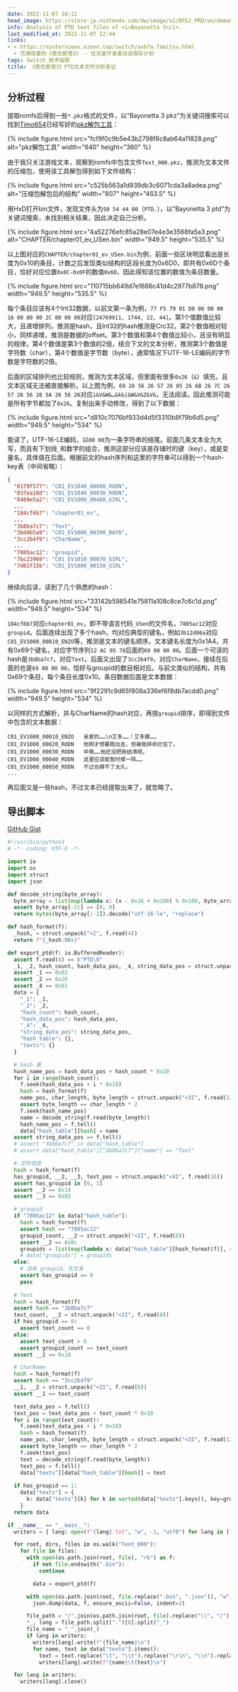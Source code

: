 ```yaml
---
date: 2022-11-07 10:12
head_image: https://store-jp.nintendo.com/dw/image/v2/BFGJ_PRD/on/demandware.static/-/Sites-all-master-catalog/ja_JP/dw1c6246c4/products/D70010000046399/heroBanner/9cf0e06bde95c972b7bb681630873994325ebae595d81f00dcb14c57ef543a1b.jpg
info: Analysis of PTD text files of <i>Bayonetta 3</i>.
last_modified_at: 2022-11-07 12:44
links: 
- - https://ninterviews.xzonn.top/switch/axb7a.famitsu.html
  - 充满惊喜的《蓓优妮塔3》 - 任天堂开发者访谈保存计划
tags: Switch 技术指南
title: 《蓓优妮塔3》PTD文本文件分析笔记
---
```

## 分析过程
提取romfs后得到一些`*.pkz`格式的文件，以“Bayonetta 3 pkz”为关键词搜索可以找到[Timo654](https://gamebanana.com/members/2088296)已经写好的[pkz解包工具](https://gamebanana.com/tools/11041)：

{% include figure.html src="fcf9f0c9b5e43b2798f6c8ab64a11828.png" alt="pkz解包工具" width="640" height="360" %}

由于我只关注游戏文本，观察到romfs中包含文件`Text_000.pkz`，推测为文本文件的压缩包，使用该工具解包得到如下文件结构：

{% include figure.html src="c525b563a1d939db3c6071cda3a8adea.png" alt="压缩包解包后的结构" width="807" height="463.5" %}

用HxD打开bin文件，发现文件头为`50 54 44 00`（`PTD.`），以“Bayonetta 3 ptd”为关键词搜索，未找到相关结果，因此决定自己分析。

{% include figure.html src="4a52276efc85a28e07e4e3e3568fa5a3.png" alt="CHAPTER/chapter01_ev_USen.bin" width="949.5" height="535.5" %}

以上图对应的`CHAPTER/chapter01_ev_USen.bin`为例，前面一些区块明显看出是长度为0x10的条目，计数之后发现类似结构的区段长度为0x6D0，即共有0x6D个条目，恰好对应位置`0x0C-0x0F`的数值`0x6D`，因此得知该位置的数值为条目数量。

{% include figure.html src="110715bb649d7e1666c41d4c2977b878.png" width="949.5" height="535.5" %}

每个条目应该有4个Int32数据，以前文第一条为例，`77 F5 79 01 D0 06 00 00 16 00 00 00 2C 00 00 00`对应`[24769911, 1744, 22, 44]`。第1个值数值比较大，且递增排列，推测是hash，且Int32的hash推测是Crc32。第2个数值相对较小，同样递增，推测是数据的offset。第3个数值和第4个数值比较小，且没有明显的规律，第4个数值是第3个数值的2倍，结合下文的文本分析，推测第3个数值是字符数（char），第4个数值是字节数（byte），通常情况下UTF-16-LE编码的字节数是字符数的2倍。

后面的区域排列也比较规则，推测为文本区域，但里面有很多`0x26`（`&`）填充，且文本区域无法被直接解析。以上图为例，`69 26 56 26 57 26 85 26 6B 26 7C 26 57 26 56 26 5A 26 56 26`对应`i&V&W&…&k&|&W&V&Z&V&`，无法阅读。因此推测可能是所有字节都加了`0x26`。复制出来手动修改，得到了以下数据：

{% include figure.html src="d810c7076bf933d4d5f3310b8f79b6d5.png" width="949.5" height="534" %}

能读了，UTF-16-LE编码，以`00 00`为一条字符串的结尾。前面几条文本全为大写，而且有下划线`_`和数字的组合，推测这部分应该是存储时的键（key），或是变量名，具体值在后面。根据前文的hash序列和这里的字符串可以得到一个hash-key表（中间省略）：

``` json
{
  "0179f577": "C01_EV1040_00080_RODN",
  "037ea18d": "C01_EV1040_00030_RODN",
  "0469e5a2": "C01_EV1000_00460_GIRL",
  ...
  "184cf6b7": "chapter01_ev",
  ...
  "3b8ba7c7": "Text",
  "3bd4b5a9": "C01_EV1000_00390_BAYO",
  "3cc2b4f9": "CharName",
  ...
  "7805ac12": "groupid",
  "7bc23969": "C01_EV1010_00070_GIRL",
  "7d61f15b": "C01_EV1000_00150_GIRL"
}
```

继续向后读，读到了几个熟悉的hash：

{% include figure.html src="33142b598541e75811a108c8ce7c6c1d.png" width="949.5" height="534" %}

`184cf6b7`对应`chapter01_ev`，即不带语言代码`_USen`的文件名，`7805ac12`对应`groupid`。后面连续出现了多个hash，均对应典型的键名，例如`3b12d06a`对应`C01_EV1000_00010_ENZO`等，推测是文本的键名顺序。文本键名长度为0x1A4，共有0x69个键名，对应字节序列`12 AC 05 78`后面的`69 00 00 00`。后面一个可读的hash是`3b8ba7c7`，对应`Text`。后面又出现了`3cc2b4f9`，对应`CharName`，接续在后面的也是`69 00 00 00`，恰好与groupid的数目相对应。与前文类似的结构，共有0x69个条目，每个条目长度0x10。条目数据后面是文本数据：

{% include figure.html src="9f2291c9d65f808a336ef6f8db7acdd0.png" width="949.5" height="534" %}

以同样的方式解析，并与CharName的hash对应，再按`groupid`排序，即得到文件中包含的文本数据：

``` text
C01_EV1000_00010_ENZO	亲爱的……\n艾多……！艾多娜……
C01_EV1000_00020_RODN	他刚才想要跑出去，但被我拼命拦住了。
C01_EV1000_00030_RODN	毕竟……他还没把账结清呢。
C01_EV1000_00040_RODN	这里应该能暂时撑一阵……
C01_EV1000_00050_RODN	不过也撑不了太久。
...
```

再后面又是一些hash，不过文本已经提取出来了，就忽略了。

## 导出脚本
[GitHub Gist](https://gist.github.com/Xzonn/ace69d191064c356bc873206640c76b4)

``` python
#!/usr/bin/python3
# -*- coding: UTF-8 -*-

import io
import os
import struct
import json

def decode_string(byte_array):
  byte_array = list(map(lambda x: (x - 0x26 + 0x100) % 0x100, byte_array))
  assert byte_array[-2:] == [0, 0]
  return bytes(byte_array[:-2]).decode("utf-16-le", "replace")

def hash_format(f):
  _hash, = struct.unpack("<I", f.read(4))
  return f"{_hash:08x}"

def export_ptd(f: io.BufferedReader):
  assert f.read(4) == b"PTD\0"
  _1, _2, hash_count, hash_data_pos, _4, string_data_pos = struct.unpack("<6I", f.read(24))
  assert _1 == 0x02
  assert _2 == 0x26
  assert _4 == 0x01
  data = {
    "_1": _1,
    "_2": _2,
    "hash_count": hash_count,
    "hash_data_pos": hash_data_pos,
    "_4": _4,
    "string_data_pos": string_data_pos,
    "hash_table": {},
    "texts": {}
  }

  # hash 表
  hash_name_pos = hash_data_pos + hash_count * 0x10
  for i in range(hash_count):
    f.seek(hash_data_pos + i * 0x10)
    hash = hash_format(f)
    name_pos, char_length, byte_length = struct.unpack("<3I", f.read(12))
    assert byte_length == char_length * 2
    f.seek(hash_name_pos)
    name = decode_string(f.read(byte_length))
    hash_name_pos = f.tell()
    data["hash_table"][hash] = name
  assert string_data_pos == f.tell()
  # assert "3b8ba7c7" in data["hash_table"]
  # assert data["hash_table"]["3b8ba7c7"]["name"] == "Text"

  # 文件信息
  hash = hash_format(f)
  has_groupid, __2, __3, text_pos = struct.unpack("<4I", f.read(16))
  assert has_groupid in [0, 1]
  assert __2 == 0x14
  assert __3 == 0x02

  # groupid
  if "7805ac12" in data["hash_table"]:
    hash = hash_format(f)
    assert hash == "7805ac12"
    groupid_count, __2 = struct.unpack("<2I", f.read(8))
    assert __2 == 0x0c
    groupids = list(map(lambda x: data["hash_table"][hash_format(f)], range(groupid_count)))
    # data["groupids"] = groupids
  else:
    # 没有 groupid，无文本
    assert has_groupid == 0
    pass
  
  # Text
  hash = hash_format(f)
  assert hash == "3b8ba7c7"
  text_count, __2 = struct.unpack("<2I", f.read(8))
  if has_groupid == 0:
    assert text_count == 0
  else:
    assert text_count > 0
    assert groupid_count == text_count
  assert __2 == 0x18

  # CharName
  hash = hash_format(f)
  assert hash == "3cc2b4f9"
  __1, __2 = struct.unpack("<2I", f.read(8))
  assert __1 == text_count

  text_data_pos = f.tell()
  text_pos = text_data_pos + text_count * 0x10
  for i in range(text_count):
    f.seek(text_data_pos + i * 0x10)
    hash = hash_format(f)
    name_pos, char_length, byte_length = struct.unpack("<3I", f.read(12))
    assert byte_length == char_length * 2
    f.seek(text_pos)
    text = decode_string(f.read(byte_length))
    text_pos = f.tell()
    data["texts"][data["hash_table"][hash]] = text
  
  if has_groupid == 1:
    data["texts"] = {
      k: data["texts"][k] for k in sorted(data["texts"].keys(), key=groupids.index)
    }
  return data

if __name__ == "__main__":
  writers = { lang: open(f"{lang}.txt", "w", -1, "utf8") for lang in ["CNzh", "TWzh", "USen", "JPja"] }

  for root, dirs, files in os.walk("Text_000"):
    for file in files:
      with open(os.path.join(root, file), "rb") as f:
        if not file.endswith(".bin"):
          continue

        data = export_ptd(f)

      with open(os.path.join(root, file.replace(".bin", ".json")), "w", -1, "utf8") as f:
        json.dump(data, f, ensure_ascii=False, indent=2)

      file_path = "/".join(os.path.join(root, file).replace("\\", "/").split("/")[-2:])
      *_, lang = file_path.split(".")[0].split("_")
      file_name = "_".join(_)
      if lang in writers:
        writers[lang].write(f"{file_name}\n")
        for name, text in data["texts"].items():
          text = text.replace("\t", "\\t").replace("\r\n", "\\n").replace("\n", "\\n")
          writers[lang].write(f"{name}\t{text}\n")

  for lang in writers:
    writers[lang].close()
```